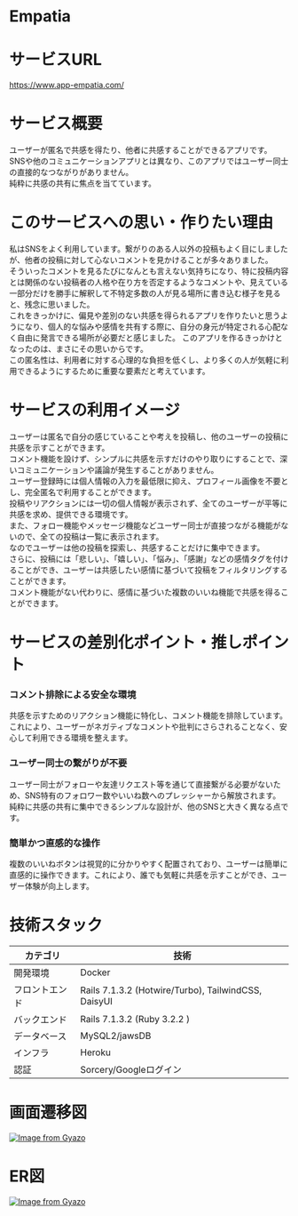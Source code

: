# Empatia

# サービスURL
https://www.app-empatia.com/

# サービス概要
ユーザーが匿名で共感を得たり、他者に共感することができるアプリです。  
SNSや他のコミュニケーションアプリとは異なり、このアプリではユーザー同士の直接的なつながりがありません。  
純粋に共感の共有に焦点を当てています。  

# このサービスへの思い・作りたい理由
私はSNSをよく利用しています。繋がりのある人以外の投稿もよく目にしましたが、他者の投稿に対して心ないコメントを見かけることが多々ありました。  
そういったコメントを見るたびになんとも言えない気持ちになり、特に投稿内容とは関係のない投稿者の人格や在り方を否定するようなコメントや、見えている一部分だけを勝手に解釈して不特定多数の人が見る場所に書き込む様子を見ると、残念に思いました。  
これをきっかけに、偏見や差別のない共感を得られるアプリを作りたいと思うようになり、個人的な悩みや感情を共有する際に、自分の身元が特定される心配なく自由に発言できる場所が必要だと感じました。
このアプリを作るきっかけとなったのは、まさにその思いからです。  
この匿名性は、利用者に対する心理的な負担を低くし、より多くの人が気軽に利用できるようにするために重要な要素だと考えています。

# サービスの利用イメージ
ユーザーは匿名で自分の感じていることや考えを投稿し、他のユーザーの投稿に共感を示すことができます。  
コメント機能を設けず、シンプルに共感を示すだけのやり取りにすることで、深いコミュニケーションや議論が発生することがありません。  
ユーザー登録時には個人情報の入力を最低限に抑え、プロフィール画像を不要とし、完全匿名で利用することができます。  
投稿やリアクションには一切の個人情報が表示されず、全てのユーザーが平等に共感を求め、提供できる環境です。  
また、フォロー機能やメッセージ機能などユーザー同士が直接つながる機能がないので、全ての投稿は一覧に表示されます。  
なのでユーザーは他の投稿を探索し、共感することだけに集中できます。  
さらに、投稿には「悲しい」、「嬉しい」、「悩み」、「感謝」などの感情タグを付けることができ、ユーザーは共感したい感情に基づいて投稿をフィルタリングすることができます。  
コメント機能がない代わりに、感情に基づいた複数のいいね機能で共感を得ることができます。

# サービスの差別化ポイント・推しポイント
### コメント排除による安全な環境
共感を示すためのリアクション機能に特化し、コメント機能を排除しています。  
これにより、ユーザーがネガティブなコメントや批判にさらされることなく、安心して利用できる環境を整えます。    

### ユーザー同士の繋がりが不要
ユーザー同士がフォローや友達リクエスト等を通じて直接繋がる必要がないため、SNS特有のフォロワー数やいいね数へのプレッシャーから解放されます。  
純粋に共感の共有に集中できるシンプルな設計が、他のSNSと大きく異なる点です。  

### 簡単かつ直感的な操作
複数のいいねボタンは視覚的に分かりやすく配置されており、ユーザーは簡単に直感的に操作できます。これにより、誰でも気軽に共感を示すことができ、ユーザー体験が向上します。  

# 技術スタック
| カテゴリ | 技術 |
| --- | --- |
| 開発環境 | Docker |
| フロントエンド | Rails 7.1.3.2 (Hotwire/Turbo), TailwindCSS, DaisyUI |
| バックエンド | Rails 7.1.3.2 (Ruby 3.2.2 ) |
| データベース | MySQL2/jawsDB |
| インフラ | Heroku |
| 認証 | Sorcery/Googleログイン |

# 画面遷移図
[![Image from Gyazo](https://i.gyazo.com/3619a0de2ea942784fd7a34ff20fd8b7.png)](https://gyazo.com/3619a0de2ea942784fd7a34ff20fd8b7)

# ER図
[![Image from Gyazo](https://i.gyazo.com/8ea451d920405017d13a9ef60ddd3548.png)](https://gyazo.com/8ea451d920405017d13a9ef60ddd3548)